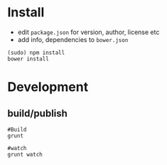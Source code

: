 # Install

* edit `package.json` for version, author, license etc
* add info, dependencies to `bower.json`

```
(sudo) npm install
bower install
```

# Development

## build/publish

```!bash
#Build
grunt

#watch
grunt watch
```
